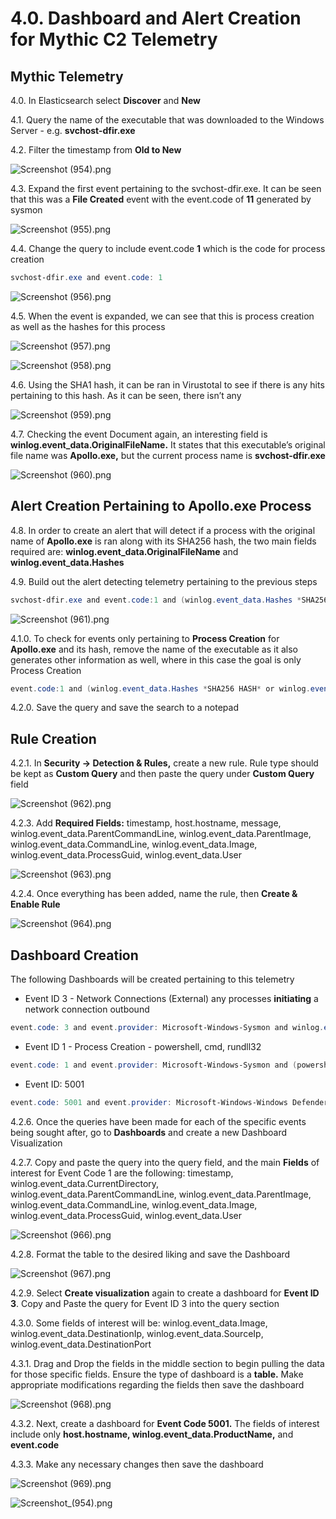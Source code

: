 # 4.0. Dashboard and Alert Creation for Mythic C2 Telemetry

## Mythic Telemetry

4.0. In Elasticsearch select **Discover** and **New** 

4.1. Query the name of the executable that was downloaded to the Windows Server - e.g. **svchost-dfir.exe**

4.2. Filter the timestamp from **Old to New** 

![Screenshot (954).png](Screenshot_(954).png)

4.3. Expand the first event pertaining to the svchost-dfir.exe. It can be seen that this was a **File Created** event with the event.code of **11** generated by sysmon

![Screenshot (955).png](Screenshot_(955).png)

4.4. Change the query to include event.code **1** which is the code for process creation

```powershell
svchost-dfir.exe and event.code: 1 
```

![Screenshot (956).png](Screenshot_(956).png)

4.5. When the event is expanded, we can see that this is process creation as well as the hashes for this process

![Screenshot (957).png](Screenshot_(957).png)

![Screenshot (958).png](Screenshot_(958).png)

4.6. Using the SHA1 hash, it can be ran in Virustotal to see if there is any hits pertaining to this hash. As it can be seen, there isn’t any 

![Screenshot (959).png](Screenshot_(959).png)

4.7. Checking the event Document again, an interesting field is **winlog.event_data.OriginalFileName.** It states that this executable’s original file name was **Apollo.exe,** but the current process name is **svchost-dfir.exe**

![Screenshot (960).png](Screenshot_(960).png)

## Alert Creation Pertaining to Apollo.exe Process

4.8. In order to create an alert that will detect if a process with the original name of **Apollo.exe** is ran along with its SHA256 hash, the two main fields required are: **winlog.event_data.OriginalFileName** and **winlog.event_data.Hashes**

4.9. Build out the alert detecting telemetry pertaining to the previous steps

```powershell
svchost-dfir.exe and event.code:1 and (winlog.event_data.Hashes *SHA256 HASH* or winlog.event_data.OriginalFileName: Apollo.exe)
```

![Screenshot (961).png](Screenshot_(961).png)

4.1.0. To check for events only pertaining to **Process Creation** for **Apollo.exe** and its hash, remove the name of the executable as it also generates other information as well, where in this case the goal is only Process Creation

```powershell
event.code:1 and (winlog.event_data.Hashes *SHA256 HASH* or winlog.event_data.OriginalFileName: Apollo.exe)
```

4.2.0. Save the query and save the search to a notepad

## Rule Creation

4.2.1. In **Security → Detection & Rules,** create a new rule. Rule type should be kept as **Custom Query** and then paste the query under **Custom Query** field

![Screenshot (962).png](Screenshot_(962).png)

4.2.3. Add **Required Fields:** timestamp, host.hostname, message, winlog.event_data.ParentCommandLine, winlog.event_data.ParentImage, winlog.event_data.CommandLine, winlog.event_data.Image, winlog.event_data.ProcessGuid, winlog.event_data.User

![Screenshot (963).png](Screenshot_(963).png)

4.2.4. Once everything has been added, name the rule, then **Create & Enable Rule**

![Screenshot (964).png](Screenshot_(964).png)

## Dashboard Creation

The following Dashboards will be created pertaining to this telemetry

- Event ID 3 - Network Connections (External) any processes **initiating** a network connection outbound

```powershell
event.code: 3 and event.provider: Microsoft-Windows-Sysmon and winlog.event_data.Initiated: true 
```

- Event ID 1 - Process Creation - powershell, cmd, rundll32

```powershell
event.code: 1 and event.provider: Microsoft-Windows-Sysmon and (powershell or cmd or rundll32)
```

- Event ID: 5001

```powershell
event.code: 5001 and event.provider: Microsoft-Windows-Windows Defender
```

4.2.6. Once the queries have been made for each of the specific events being sought after, go to **Dashboards** and create a new Dashboard Visualization

4.2.7. Copy and paste the query into the query field, and the main **Fields** of interest for Event Code 1 are the following: timestamp, winlog.event_data.CurrentDirectory, winlog.event_data.ParentCommandLine, winlog.event_data.ParentImage, winlog.event_data.CommandLine, winlog.event_data.Image, winlog.event_data.ProcessGuid, winlog.event_data.User

![Screenshot (966).png](Screenshot_(966).png)

4.2.8. Format the table to the desired liking and save the Dashboard

![Screenshot (967).png](Screenshot_(967).png)

4.2.9. Select **Create visualization** again to create a dashboard for **Event ID 3**. Copy and Paste the query for Event ID 3 into the query section

4.3.0. Some fields of interest will be:  winlog.event_data.Image, winlog.event_data.DestinationIp, winlog.event_data.SourceIp, winlog.event_data.DestinationPort

4.3.1. Drag and Drop the fields in the middle section to begin pulling the data for those specific fields. Ensure the type of dashboard is a **table.** Make appropriate modifications regarding the fields then save the dashboard

![Screenshot (968).png](Screenshot_(968).png)

4.3.2. Next, create a dashboard for **Event Code 5001.** The fields of interest include only **host.hostname, winlog.event_data.ProductName,** and **event.code**

4.3.3. Make any necessary changes then save the dashboard 

![Screenshot (969).png](Screenshot_(969).png)

![Screenshot_(954).png](Screenshot_(954)%201.png)
